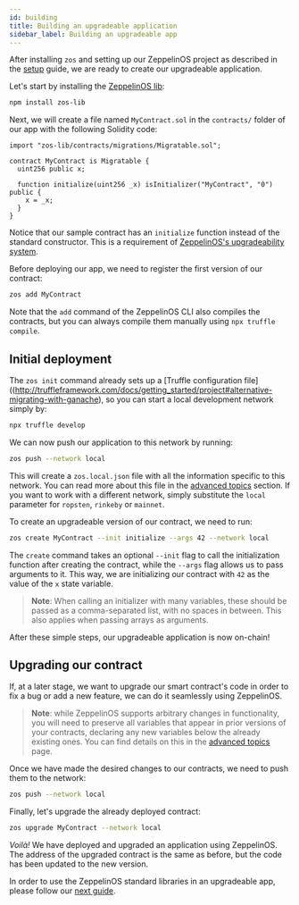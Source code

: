 ```yaml
---
id: building
title: Building an upgradeable application
sidebar_label: Building an upgradeable app
---
```


After installing `zos` and setting up our ZeppelinOS project as described in the [setup](setup.md) guide, we are ready to create our upgradeable application.

Let's start by installing the [ZeppelinOS lib](https://github.com/zeppelinos/zos-lib):

```sh
npm install zos-lib
```

Next, we will create a file named `MyContract.sol` in the `contracts/` folder of our app with the following Solidity code:

```sol
import "zos-lib/contracts/migrations/Migratable.sol";

contract MyContract is Migratable {
  uint256 public x;

  function initialize(uint256 _x) isInitializer("MyContract", "0") public {
    x = _x;
  }
}
```

Notice that our sample contract has an `initialize` function instead of the standard constructor. This is a requirement of [ZeppelinOS's upgradeability system](advanced.md#initializers-vs-constructors).

Before deploying our app, we need to register the first version of our contract:

```sh
zos add MyContract
```

Note that the `add` command of the ZeppelinOS CLI also compiles the contracts, but you can always compile them manually using `npx truffle compile`. 


## Initial deployment

The `zos init` command already sets up a [Truffle configuration file]((http://truffleframework.com/docs/getting_started/project#alternative-migrating-with-ganache), so you can start a local development network simply by: 

```sh
npx truffle develop
```

We can now push our application to this network by running:

```sh
zos push --network local
```

This will create a `zos.local.json` file with all the information specific to this network. You can read more about this file in the [advanced topics](advanced.md#format-of-zosjson-and-zos-network-json-files) section. If you want to work with a different network, simply substitute the `local` parameter for `ropsten`, `rinkeby` or `mainnet`. 

To create an upgradeable version of our contract, we need to run:

```sh
zos create MyContract --init initialize --args 42 --network local
```

The `create` command takes an optional `--init` flag to call the initialization function after creating the contract, while the `--args` flag allows us to pass arguments to it. This way, we are initializing our contract with `42` as the value of the `x` state variable.

> **Note**: When calling an initializer with many variables, these should be passed as a comma-separated list, with no spaces in between. This also applies when passing arrays as arguments. 

After these simple steps, our upgradeable application is now on-chain!

## Upgrading our contract

If, at a later stage, we want to upgrade our smart contract's code in order to fix a bug or add a new feature, we can do it seamlessly using ZeppelinOS.

> **Note**: while ZeppelinOS supports arbitrary changes in functionality, you will need to preserve all variables that appear in prior versions of your contracts, declaring any new variables below the already existing ones. You can find details on this in the [advanced topics](advanced.md) page. 

Once we have made the desired changes to our contracts, we need to push them to the network:

```sh
zos push --network local
```

Finally, let's upgrade the already deployed contract:

```sh
zos upgrade MyContract --network local
```

_Voilà!_ We have deployed and upgraded an application using ZeppelinOS. The address of the upgraded contract is the same as before, but the code has been updated to the new version.

In order to use the ZeppelinOS standard libraries in an upgradeable app, please follow our [next guide](using.md).
